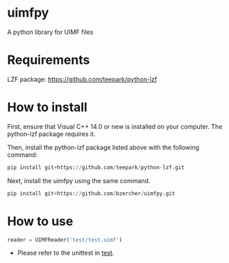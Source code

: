 # uimfpy
A python library for UIMF files

# Requirements
LZF package: https://github.com/teepark/python-lzf

# How to install
First, ensure that Visual C++ 14.0 or new is installed on your computer. The python-lzf package requires it. 

Then, install the python-lzf package listed above with the following command:

 ```python
 pip install git+https://github.com/teepark/python-lzf.git
 ```
Next, install the uimfpy using the same command.

```python
pip install git+https://github.com/bzercher/uimfpy.git
```

# How to use
```python
reader = UIMFReader('test/test.uimf')
```
* Please refer to the unittest in [test](test/TestUIMFReader.py). 
